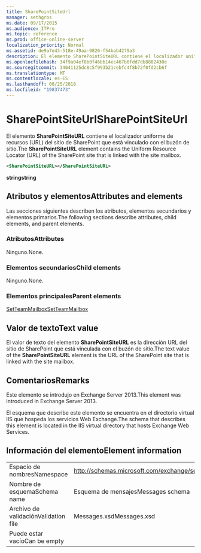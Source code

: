 ```yaml
---
title: SharePointSiteUrl
manager: sethgros
ms.date: 09/17/2015
ms.audience: ITPro
ms.topic: reference
ms.prod: office-online-server
localization_priority: Normal
ms.assetid: de9a7e43-518e-49aa-9826-f54bab4279a3
description: El elemento SharePointSiteURL contiene el localizador uniforme de recursos (URL) del sitio de SharePoint que está vinculado con el buzón de sitio.
ms.openlocfilehash: 34f9a04ef8b0f46bb14ec467b0fdd7db8882430e
ms.sourcegitcommit: 34041125dc8c5f993b21cebfc4f8b72f0fd2cb6f
ms.translationtype: MT
ms.contentlocale: es-ES
ms.lasthandoff: 06/25/2018
ms.locfileid: "19837473"
---
```

# <a name="sharepointsiteurl"></a><span data-ttu-id="53b56-103">SharePointSiteUrl</span><span class="sxs-lookup"><span data-stu-id="53b56-103">SharePointSiteUrl</span></span>

<span data-ttu-id="53b56-104">El elemento **SharePointSiteURL** contiene el localizador uniforme de recursos (URL) del sitio de SharePoint que está vinculado con el buzón de sitio.</span><span class="sxs-lookup"><span data-stu-id="53b56-104">The **SharePointSiteURL** element contains the Uniform Resource Locator (URL) of the SharePoint site that is linked with the site mailbox.</span></span> 
  
```XML
<SharePointSiteURL></SharePointSiteURL>
```

<span data-ttu-id="53b56-105">**string**</span><span class="sxs-lookup"><span data-stu-id="53b56-105">**string**</span></span>

## <a name="attributes-and-elements"></a><span data-ttu-id="53b56-106">Atributos y elementos</span><span class="sxs-lookup"><span data-stu-id="53b56-106">Attributes and elements</span></span>

<span data-ttu-id="53b56-107">Las secciones siguientes describen los atributos, elementos secundarios y elementos primarios.</span><span class="sxs-lookup"><span data-stu-id="53b56-107">The following sections describe attributes, child elements, and parent elements.</span></span>
  
### <a name="attributes"></a><span data-ttu-id="53b56-108">Atributos</span><span class="sxs-lookup"><span data-stu-id="53b56-108">Attributes</span></span>

<span data-ttu-id="53b56-109">Ninguno.</span><span class="sxs-lookup"><span data-stu-id="53b56-109">None.</span></span>
  
### <a name="child-elements"></a><span data-ttu-id="53b56-110">Elementos secundarios</span><span class="sxs-lookup"><span data-stu-id="53b56-110">Child elements</span></span>

<span data-ttu-id="53b56-111">Ninguno.</span><span class="sxs-lookup"><span data-stu-id="53b56-111">None.</span></span>
  
### <a name="parent-elements"></a><span data-ttu-id="53b56-112">Elementos principales</span><span class="sxs-lookup"><span data-stu-id="53b56-112">Parent elements</span></span>

[<span data-ttu-id="53b56-113">SetTeamMailbox</span><span class="sxs-lookup"><span data-stu-id="53b56-113">SetTeamMailbox</span></span>](setteammailbox.md)
  
## <a name="text-value"></a><span data-ttu-id="53b56-114">Valor de texto</span><span class="sxs-lookup"><span data-stu-id="53b56-114">Text value</span></span>

<span data-ttu-id="53b56-115">El valor de texto del elemento **SharePointSiteURL** es la dirección URL del sitio de SharePoint que está vinculada con el buzón de sitio.</span><span class="sxs-lookup"><span data-stu-id="53b56-115">The text value of the **SharePointSiteURL** element is the URL of the SharePoint site that is linked with the site mailbox.</span></span> 
  
## <a name="remarks"></a><span data-ttu-id="53b56-116">Comentarios</span><span class="sxs-lookup"><span data-stu-id="53b56-116">Remarks</span></span>

<span data-ttu-id="53b56-117">Este elemento se introdujo en Exchange Server 2013.</span><span class="sxs-lookup"><span data-stu-id="53b56-117">This element was introduced in Exchange Server 2013.</span></span>
  
<span data-ttu-id="53b56-118">El esquema que describe este elemento se encuentra en el directorio virtual IIS que hospeda los servicios Web Exchange.</span><span class="sxs-lookup"><span data-stu-id="53b56-118">The schema that describes this element is located in the IIS virtual directory that hosts Exchange Web Services.</span></span>
  
## <a name="element-information"></a><span data-ttu-id="53b56-119">Información del elemento</span><span class="sxs-lookup"><span data-stu-id="53b56-119">Element information</span></span>

|||
|:-----|:-----|
|<span data-ttu-id="53b56-120">Espacio de nombres</span><span class="sxs-lookup"><span data-stu-id="53b56-120">Namespace</span></span>  <br/> |http://schemas.microsoft.com/exchange/services/2006/messages  <br/> |
|<span data-ttu-id="53b56-121">Nombre de esquema</span><span class="sxs-lookup"><span data-stu-id="53b56-121">Schema name</span></span>  <br/> |<span data-ttu-id="53b56-122">Esquema de mensajes</span><span class="sxs-lookup"><span data-stu-id="53b56-122">Messages schema</span></span>  <br/> |
|<span data-ttu-id="53b56-123">Archivo de validación</span><span class="sxs-lookup"><span data-stu-id="53b56-123">Validation file</span></span>  <br/> |<span data-ttu-id="53b56-124">Messages.xsd</span><span class="sxs-lookup"><span data-stu-id="53b56-124">Messages.xsd</span></span>  <br/> |
|<span data-ttu-id="53b56-125">Puede estar vacío</span><span class="sxs-lookup"><span data-stu-id="53b56-125">Can be empty</span></span>  <br/> ||
   

